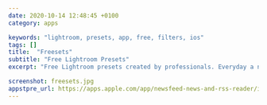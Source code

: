 ```yaml
---
date: 2020-10-14 12:48:45 +0100
category: apps

keywords: "lightroom, presets, app, free, filters, ios"
tags: []
title:  "Freesets"
subtitle: "Free Lightroom Presets"
excerpt: "Free Lightroom presets created by professionals. Everyday a new premium preset to enhance your pics on the go."

screenshot: freesets.jpg
appstpre_url: https://apps.apple.com/app/newsfeed-news-and-rss-reader/id1456526971
---
```

